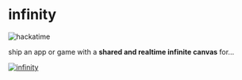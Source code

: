 # infinity

![hackatime](https://hackatime-badge.hackclub.com/U0936KAETQD/infinity)

ship an app or game with a **shared and realtime infinite canvas** for...

[![infinity](https://github.com/user-attachments/assets/86716e02-608c-4427-9cf4-9419f527794d)](https://toinfinity.vercel.app)

